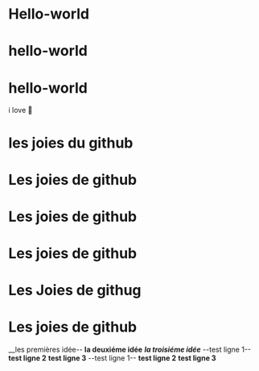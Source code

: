 # Hello-world
# hello-world
# hello-world
i love :pizza:
# les joies du github
# Les joies de github 
# Les joies de github 
# Les joies de github 
# Les Joies de githug
# Les joies de github
 __les premières idée-- 
**la deuxiéme idée**
__*la troisiéme idée*__
--test ligne 1--
**test ligne 2**
__test ligne 3__
--test ligne 1--
**test ligne 2**
__test ligne 3__
